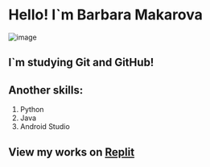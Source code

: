 # Hello! I`m Barbara Makarova

![image](https://s0.rbk.ru/v6_top_pics/media/img/1/83/756079611261831.jpg)

## I`m studying Git and GitHub!

## Another skills:
1. Python
2. Java
3. Android Studio

## View my works on [Replit](https://replit.com/@How-MuchMuch)